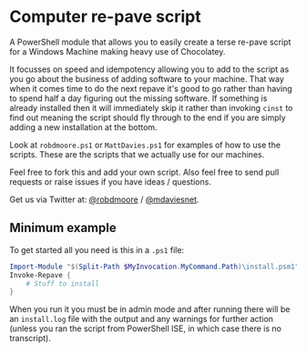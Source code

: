 Computer re-pave script
=======================

A PowerShell module that allows you to easily create a terse re-pave script for a Windows Machine making heavy use of Chocolatey.

It focusses on speed and idempotency allowing you to add to the script as you go about the business of adding software to your machine. That way when it comes time to do the next repave it's good to go rather than having to spend half a day figuring out the missing software. If something is already installed then it will immediately skip it rather than invoking `cinst` to find out meaning the script should fly through to the end if you are simply adding a new installation at the bottom.

Look at `robdmoore.ps1` or `MattDavies.ps1` for examples of how to use the scripts. These are the scripts that we actually use for our machines.

Feel free to fork this and add your own script. Also feel free to send pull requests or raise issues if you have ideas / questions.

Get us via Twitter at: [@robdmoore](http://twitter.com/robdmoore) / [@mdaviesnet](http://twitter.com/mdaviesnet).

Minimum example
---------------

To get started all you need is this in a `.ps1` file:

```powershell
Import-Module "$(Split-Path $MyInvocation.MyCommand.Path)\install.psm1" -Force
Invoke-Repave {
    # Stuff to install
}
```

When you run it you must be in admin mode and after running there will be an `install.log` file with the output and any warnings for further action (unless you ran the script from PowerShell ISE, in which case there is no transcript).
